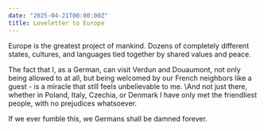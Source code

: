 ```yaml
---
date: "2025-04-21T00:00:00Z"
title: Loveletter to Europe
---
```


Europe is the greatest project of mankind. Dozens of completely different states, cultures, and languages  tied together by shared values and peace.

The fact that I, as a German, can visit Verdun and Douaumont, not only being allowed to at all, but being welcomed by our French neighbors like a guest - is a miracle that still feels unbelievable to me.
\And not just there, whether in Poland, Italy, Czechia, or Denmark I have only met the friendliest people, with no prejudices whatsoever.

If we ever fumble this, we Germans shall be damned forever.